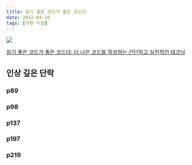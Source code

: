 ```yaml
---
title: 읽기 좋은 코드가 좋은 코드다
date: 2012-04-10
tags: [구현-지침]
---
```


![](https://image.yes24.com/momo/TopCate178/MidCate10/17793676.jpg)

[읽기 좋은 코드가 좋은 코드다: 더 나은 코드를 작성하는 간단하고 실전적인 테크닉](http://www.yes24.com/Product/Goods/6692314)

## 인상 깊은 단락

### p89

### p98

### p137

### p197

### p219
